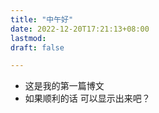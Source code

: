 ```yaml
---
title: "中午好"
date: 2022-12-20T17:21:13+08:00
lastmod: 
draft: false

---
```



- 这是我的第一篇博文<br>
- 如果顺利的话 可以显示出来吧？
